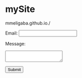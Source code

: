# mySite
mmeligaba.github.io./



<!DOCTYPE html>
<html lang="en">
<head>
  <meta charset="UTF-8">
  <meta name="viewport" content="width=device-width, initial-scale=1.0">
  <title>Contact Form</title>
</head>
<body>

<form id="contactForm" action="https://formspree.io/your_email_here" method="POST">
  <label for="email">Email:</label>
  <input type="email" id="email" name="email" required>
  
  <label for="message">Message:</label>
  <textarea id="message" name="message" required></textarea>
  
  <button type="submit">Submit</button>
</form>

<script>
document.getElementById("contactForm").addEventListener("submit", function(event) {
  event.preventDefault(); // Prevent the default form submission
  
  // Get the form data
  const formData = new FormData(event.target);
  
  // Send the form data asynchronously using AJAX
  fetch(event.target.action, {
    method: 'POST',
    body: formData,
    headers: {
      'Accept': 'application/json'
    }
  })
  .then(response => {
    // Handle the response if needed
    console.log('Form submitted successfully');
    // You can perform any action here, such as displaying a success message
  })
  .catch(error => {
    console.error('Error submitting the form:', error);
    // You can handle errors here, such as displaying an error message
  });
});
</script>

</body>
</html>
